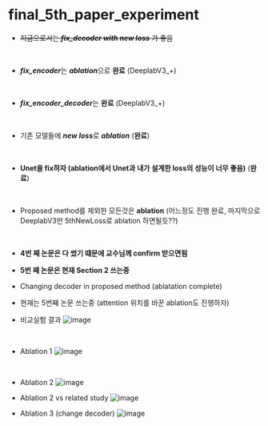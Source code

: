 # final_5th_paper_experiment
* ~~지금으로서는 ***fix_decoder with new loss*** 가 좋음~~
<br/>

* ***fix_encoder***는 ***ablation***으로 **완료** (DeeplabV3_+)
<br/>

* ***fix_encoder_decoder***는 **완료** (DeeplabV3_+)
<br/>

* 기존 모델들에 ***new loss***로 ***ablation*** (**완료**)
<br/>

* **Unet을 fix하자 (ablation에서 Unet과 내가 설계한 loss의 성능이 너무 좋음)** (**완료**)
<br/>

* Proposed method를 제외한 모든것은 **ablation** (어느정도 진행 완료, 마지막으로 DeeplabV3만 5thNewLoss로 ablation 하면될듯??)
<br/>

* **4번 째 논문은 다 썼기 떄문에 교수님께 confirm 받으면됨**

* **5번 째 논문은 현재 Section 2 쓰는중**

* Changing decoder in proposed method (ablatation complete)

* 현재는 5번쨰 논문 쓰는중 (attention 위치를 바꾼 ablation도 진행하자)


* 비교실험 결과
![image](https://user-images.githubusercontent.com/31001511/147740207-1f01ce54-8b11-41fb-98a3-2da4cb34c8b9.png)
<br/>

* Ablation 1
![image](https://user-images.githubusercontent.com/31001511/147740255-fe4802fd-32af-4574-b77c-16428172f7e7.png)
<br/>

* Ablation 2
![image](https://user-images.githubusercontent.com/31001511/147740289-0893d8f2-ed13-458f-9060-ba5727d2d031.png)

* Ablation 2 vs related study
![image](https://user-images.githubusercontent.com/31001511/147740354-936cece1-bff5-4d67-bb4f-4f176ed6ddef.png)

* Ablation 3 (change decoder)
![image](https://user-images.githubusercontent.com/31001511/148506611-c5db5d8f-08e0-4034-b208-63a14d9b34c9.png)

